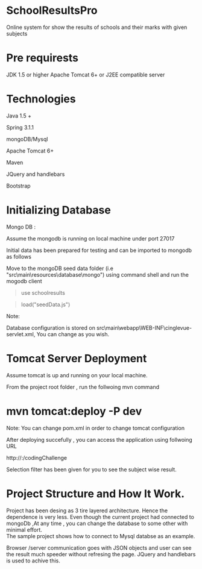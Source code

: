 SchoolResultsPro
================
Online system for show the results of schools and their marks with 
given  subjects


Pre requirests
==============
  JDK 1.5 or higher
  Apache Tomcat 6+ or J2EE compatible server
  
 
Technologies
===========
Java 1.5 +

Spring 3.1.1

mongoDB/Mysql

Apache Tomcat 6+

Maven 

JQuery and handlebars

Bootstrap


Initializing Database
=====================

Mongo DB : 

 Assume the mongodb is running on local machine under port 27017
 
 Initial data has been prepared for testing and can be imported to mongodb as follows
 
 Move to the mongoDB seed data folder (i.e "src\main\resources\database\mongo") using  command shell and run the mogodb client
 
 >use schoolresults
 
 >load("seedData.js")
 
 Note:
 
   Database configuration is stored on src\main\webapp\WEB-INF\cinglevue-servlet.xml, You can change as you wish.
   
Tomcat Server Deployment
========================

   Assume tomcat is up and running on your local machine.
   
   From the project root folder , run the follwoing mvn command 
   
   # mvn tomcat:deploy -P dev
   
   Note: You can change pom.xml in order to change  tomcat configuration 

   After deploying succefully , you can access the application using follwoing URL
   
   http://<yourTomcatHost>:<port>/codingChallenge
   
   Selection filter has been given for you to see the subject wise result.
   
Project Structure and How It Work.
=================================

Project has been desing as 3 tire layered architecture. Hence the dependence is very less. Even though the current 
project had connected to mongoDb ,At any time , you can change the database to some other with minimal effort.  
The sample project shows how to connect to Mysql databse as an example.

Browser /server communication goes with JSON objects and user can see the result much speeder without refresing the
page.   JQuery and handlebars  is used to achive this.
   
   


  
  
